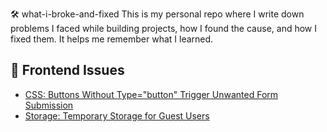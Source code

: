 🛠️ what-i-broke-and-fixed
This is my personal repo where I write down problems I faced while building projects, how I found the cause, and how I fixed them. It helps me remember what I learned.

## 🔧 Frontend Issues
- [CSS: Buttons Without Type="button" Trigger Unwanted Form Submission](FrontendIssue/ButtonsWithoutTypeTriggerUnwantedFormSubmission.md)
- [Storage: Temporary Storage for Guest Users](FrontendIssue/guest-login-session-storage.md)


